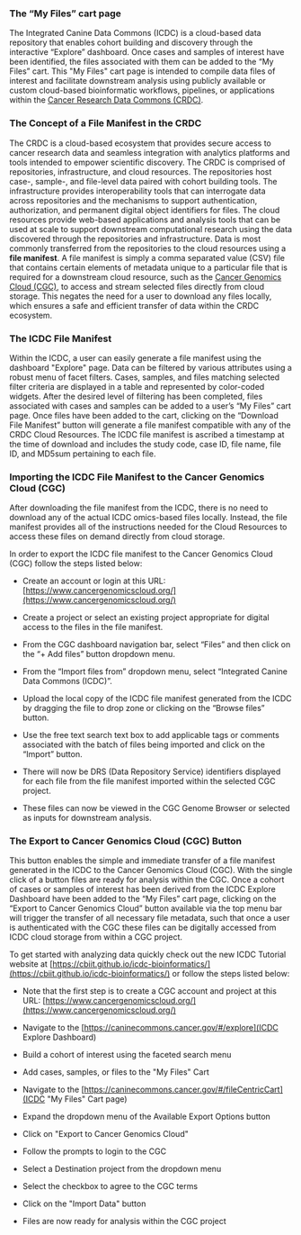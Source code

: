 ### The “My Files” cart page 
The Integrated Canine Data Commons (ICDC) is a cloud-based data repository that enables cohort building and discovery through the interactive “Explore” dashboard. Once cases and samples of interest have been identified, the files associated with them can be added to the “My Files” cart. This "My Files" cart page is intended to compile data files of interest and facilitate downstream analysis using publicly available or custom cloud-based bioinformatic workflows, pipelines, or applications within the [Cancer Research Data Commons (CRDC)](https://datacommons.cancer.gov/). 
 

### The Concept of a File Manifest in the CRDC 
The CRDC is a cloud-based ecosystem that provides secure access to cancer research data and seamless integration with analytics platforms and tools intended to empower scientific discovery. The CRDC is comprised of repositories, infrastructure, and cloud resources. The repositories host case-, sample-, and file-level data paired with cohort building tools. The infrastructure provides interoperability tools that can interrogate data across repositories and the mechanisms to support authentication, authorization, and permanent digital object identifiers for files. The cloud resources provide web-based applications and analysis tools that can be used at scale to support downstream computational research using the data discovered through the repositories and infrastructure. Data is most commonly transferred from the repositories to the cloud resources using a **file manifest**.  A file manifest is simply a comma separated value (CSV) file that contains certain elements of metadata unique to a particular file that is required for a downstream cloud resource, such as the [Cancer Genomics Cloud (CGC)](https://www.cancergenomicscloud.org/), to access and stream selected files directly from cloud storage. This negates the need for a user to download any files locally, which ensures a safe and efficient transfer of data within the CRDC ecosystem. 
 

### The ICDC File Manifest 
Within the ICDC, a user can easily generate a file manifest using the dashboard "Explore" page. Data can be filtered by various attributes using a robust menu of facet filters. Cases, samples, and files matching selected filter criteria are displayed in a table and represented by color-coded widgets. After the desired level of filtering has been completed, files associated with cases and samples can be added to a user’s “My Files” cart page. Once files have been added to the cart, clicking on the “Download File Manifest” button will generate a file manifest compatible with any of the CRDC Cloud Resources. The ICDC file manifest is ascribed a timestamp at the time of download and includes the study code, case ID, file name, file ID, and MD5sum pertaining to each file. 
<!-- PAGE BREAK -->

### Importing the ICDC File Manifest to the Cancer Genomics Cloud (CGC) 
After downloading the file manifest from the ICDC, there is no need to download any of the actual ICDC omics-based files locally. Instead, the file manifest provides all of the instructions needed for the Cloud Resources to access these files on demand directly from cloud storage.  
 
In order to export the ICDC file manifest to the Cancer Genomics Cloud (CGC) follow the steps listed below: 
 

* Create an account or login at this URL: [https://www.cancergenomicscloud.org/](https://www.cancergenomicscloud.org/)

* Create a project or select an existing project appropriate for digital access to the files in the file manifest.  

* From the CGC dashboard navigation bar, select “Files” and then click on the “+ Add files” button dropdown menu.  

* From the “Import files from” dropdown menu, select “Integrated Canine Data Commons (ICDC)”.  

* Upload the local copy of the ICDC file manifest generated from the ICDC by dragging the file to drop zone or clicking on the “Browse files” button. 

* Use the free text search text box to add applicable tags or comments associated with the batch of files being imported and click on the “Import” button. 

* There will now be DRS (Data Repository Service) identifiers displayed for each file from the file manifest imported within the selected CGC project. 

* These files can now be viewed in the CGC Genome Browser or selected as inputs for downstream analysis. 


### The Export to Cancer Genomics Cloud (CGC) Button  
This button enables the simple and immediate transfer of a file manifest generated in the ICDC to the Cancer Genomics Cloud (CGC). With the single click of a button files are ready for analysis within the CGC. Once a cohort of cases or samples of interest has been derived from the ICDC Explore Dashboard have been added to the “My Files” cart page, clicking on the “Export to Cancer Genomics Cloud” button available via the top menu bar will trigger the transfer of all necessary file metadata, such that once a user is authenticated with the CGC these files can be digitally accessed from ICDC cloud storage from within a CGC project.

To get started with analyzing data quickly check out the new ICDC Tutorial website at [https://cbiit.github.io/icdc-bioinformatics/](https://cbiit.github.io/icdc-bioinformatics/) or follow the steps listed below: 
 

* Note that the first step is to create a CGC account and project at this URL: [https://www.cancergenomicscloud.org/](https://www.cancergenomicscloud.org/)

* Navigate to the [https://caninecommons.cancer.gov/#/explore](ICDC Explore Dashboard)

* Build a cohort of interest using the faceted search menu

* Add cases, samples, or files to the "My Files" Cart 

* Navigate to the [https://caninecommons.cancer.gov/#/fileCentricCart](ICDC "My Files" Cart page)

* Expand the dropdown menu of the Available Export Options button

* Click on "Export to Cancer Genomics Cloud"

* Follow the prompts to login to the CGC

* Select a Destination project from the dropdown menu

* Select the checkbox to agree to the CGC terms

* Click on the "Import Data" button

* Files are now ready for analysis within the CGC project